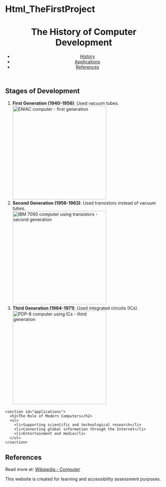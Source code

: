 # Html_TheFirstProject
<!DOCTYPE html>
<html lang="en">
<head>
  <meta charset="UTF-8" />
  <meta name="viewport" content="width=device-width, initial-scale=1" />
  <title>The Evolution of Computers</title>
</head>
<body>
  <header>
    <h1>The History of Computer Development</h1>
    <nav>
      <ul>
        <li><a href="#history">History</a></li>
        <li><a href="#applications">Applications</a></li>
        <li><a href="#references">References</a></li>
      </ul>
    </nav>
  </header>

  <main>
    <section id="history">
      <h2>Stages of Development</h2>
      <ol>
        <li>
          <strong>First Generation (1940-1956)</strong>: Used vacuum tubes.<br />
          <img 
            src="https://upload.wikimedia.org/wikipedia/commons/thumb/6/6a/ENIAC.jpg/320px-ENIAC.jpg" 
            alt="ENIAC computer - first generation" 
            width="300"
          />
        </li>
        <li>
          <strong>Second Generation (1956-1963)</strong>: Used transistors instead of vacuum tubes.<br />
          <img 
            src="https://upload.wikimedia.org/wikipedia/commons/thumb/9/92/IBM7090.jpg/320px-IBM7090.jpg" 
            alt="IBM 7090 computer using transistors - second generation" 
            width="300"
          />
        </li>
        <li>
          <strong>Third Generation (1964-1971)</strong>: Used integrated circuits (ICs).<br />
          <img 
            src="https://upload.wikimedia.org/wikipedia/commons/thumb/5/57/DEC_PDP-8_I_BW.jpg/320px-DEC_PDP-8_I_BW.jpg" 
            alt="PDP-8 computer using ICs - third generation" 
            width="300"
          />
        </li>
      </ol>
    </section>

    <section id="applications">
      <h2>The Role of Modern Computers</h2>
      <ul>
        <li>Supporting scientific and technological research</li>
        <li>Connecting global information through the Internet</li>
        <li>Entertainment and media</li>
      </ul>
    </section>
  </main>

  <footer>
    <h2 id="references">References</h2>
    <p>
      Read more at: 
      <a href="https://en.wikipedia.org/wiki/Computer" target="_blank" rel="noopener">Wikipedia - Computer</a>
    </p>
    <p>This website is created for learning and accessibility assessment purposes.</p>
  </footer>
</body>
</html>
